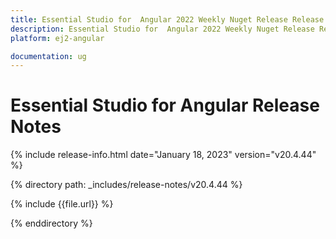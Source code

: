 ```yaml
---
title: Essential Studio for  Angular 2022 Weekly Nuget Release Release Notes  
description: Essential Studio for  Angular 2022 Weekly Nuget Release Release Notes  
platform: ej2-angular

documentation: ug
---
```


# Essential Studio for  Angular   Release Notes  

{% include release-info.html date="January 18, 2023"  version="v20.4.44" %} 

{% directory path: _includes/release-notes/v20.4.44 %}

{% include {{file.url}} %}

{% enddirectory %}


